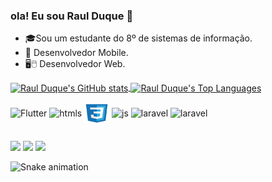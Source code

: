### ola! Eu sou Raul Duque 👋



- 🎓Sou um estudante do 8º de sistemas de informação.
- 📱 Desenvolvedor Mobile.
- 🖥🖱 Desenvolvedor Web.

<div style="display: inline_block">
<a href="https://github.com/RaulDuque">
    <img align="center" alt="Raul Duque's GitHub stats" src="https://github-readme-stats.vercel.app/api?username=RaulDuque&show_icons=true&count_private=true&hide_border=true&bg_color=45,000,152331&title_color=000080&text_color=fff&icon_color=000080" />
    <img align="center" alt="Raul Duque's Top Languages" src="https://github-readme-stats.vercel.app/api/top-langs/?username=RaulDuque&layout=compact&langs_count=10&hide_border=true&bg_color=45,152331,000&title_color=000080&text_color=fff&icon_color=000080" />
</a>
</div>


<div style="display: inline_block text-right"><br>
  <img align="center" alt="Flutter" height="30" width="40" src="https://cdn.jsdelivr.net/gh/devicons/devicon/icons/flutter/flutter-original.svg">
  <img align="center" alt="htmls" height="30" width="40" src="https://cdn.jsdelivr.net/gh/devicons/devicon/icons/html5/html5-original.svg" />
  <img align="center" alt="CSS" height="30" width="40" src="https://raw.githubusercontent.com/devicons/devicon/master/icons/css3/css3-original.svg">
  <img align="center" alt="js" height="30" width="40" src="https://cdn.jsdelivr.net/gh/devicons/devicon/icons/javascript/javascript-original.svg">
  <img align="center" alt="laravel" height="30" width="40" src="https://cdn.jsdelivr.net/gh/devicons/devicon/icons/laravel/laravel-plain.svg">
  <img align="center" alt="laravel" height="30" width="40" src="https://cdn.jsdelivr.net/gh/devicons/devicon/icons/php/php-original.svg" />
</div>
  
  ##
 
<div> 

  <a href="https://www.instagram.com/rauldetra/" target="_blank"><img src="https://img.shields.io/badge/-Instagram-%23E4405F?style=for-the-badge&logo=instagram&logoColor=white"      target="_blank"></a> 
  <a href = "mailto:raulgduque2009@gmail.com"><img src="https://img.shields.io/badge/-Gmail-%23333?style=for-the-badge&logo=gmail&logoColor=white" target="_blank"></a>
  <a href="https://www.linkedin.com/in/raul-duque-953891220/" target="_blank"><img src="https://img.shields.io/badge/-LinkedIn-%230077B5?style=for-the-badge&logo=linkedin&logoColor=white" target="_blank"></a> 

</div>

  ![Snake animation](https://github.com/RaulDuque/RaulDuque/blob/output/github-contribution-grid-snake.svg)

